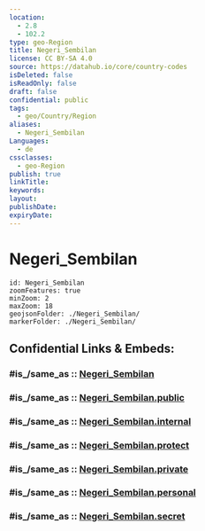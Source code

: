 ```yaml
---
location:
  - 2.8
  - 102.2
type: geo-Region
title: Negeri_Sembilan
license: CC BY-SA 4.0
source: https://datahub.io/core/country-codes
isDeleted: false
isReadOnly: false
draft: false
confidential: public
tags:
  - geo/Country/Region
aliases:
  - Negeri_Sembilan
Languages:
  - de
cssclasses:
  - geo-Region
publish: true
linkTitle:
keywords:
layout:
publishDate:
expiryDate:
---
```


# Negeri_Sembilan

```leaflet
id: Negeri_Sembilan
zoomFeatures: true 
minZoom: 2 
maxZoom: 18
geojsonFolder: ./Negeri_Sembilan/
markerFolder: ./Negeri_Sembilan/
```


## Confidential Links & Embeds: 

### #is_/same_as :: [Negeri_Sembilan](/_Standards/Earth/Continent/Asia/Asia~South~East/Malay_Archipelago/Malaysia/States~Malaysia/Negeri_Sembilan.md) 

### #is_/same_as :: [Negeri_Sembilan.public](/_public/Earth/Continent/Asia/Asia~South~East/Malay_Archipelago/Malaysia/States~Malaysia/Negeri_Sembilan.public.md) 

### #is_/same_as :: [Negeri_Sembilan.internal](/_internal/Earth/Continent/Asia/Asia~South~East/Malay_Archipelago/Malaysia/States~Malaysia/Negeri_Sembilan.internal.md) 

### #is_/same_as :: [Negeri_Sembilan.protect](/_protect/Earth/Continent/Asia/Asia~South~East/Malay_Archipelago/Malaysia/States~Malaysia/Negeri_Sembilan.protect.md) 

### #is_/same_as :: [Negeri_Sembilan.private](/_private/Earth/Continent/Asia/Asia~South~East/Malay_Archipelago/Malaysia/States~Malaysia/Negeri_Sembilan.private.md) 

### #is_/same_as :: [Negeri_Sembilan.personal](/_personal/Earth/Continent/Asia/Asia~South~East/Malay_Archipelago/Malaysia/States~Malaysia/Negeri_Sembilan.personal.md) 

### #is_/same_as :: [Negeri_Sembilan.secret](/_secret/Earth/Continent/Asia/Asia~South~East/Malay_Archipelago/Malaysia/States~Malaysia/Negeri_Sembilan.secret.md)

